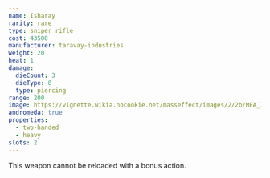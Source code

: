 ```yaml
---
name: Isharay
rarity: rare
type: sniper_rifle
cost: 43500
manufacturer: taravay-industries
weight: 20
heat: 1
damage:
  dieCount: 3
  dieType: 8
  type: piercing
range: 200
image: https://vignette.wikia.nocookie.net/masseffect/images/2/2b/MEA_Isharay_MP.png/revision/latest?cb=20180602003240
andromeda: true
properties:
  - two-handed
  - heavy
slots: 2
---
```

This weapon cannot be reloaded with a bonus action.